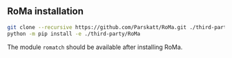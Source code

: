 ## RoMa installation

```bash
git clone --recursive https://github.com/Parskatt/RoMa.git ./third-party/RoMa
python -m pip install -e ./third-party/RoMa
```

The module ``romatch`` should be available after installing RoMa. 
